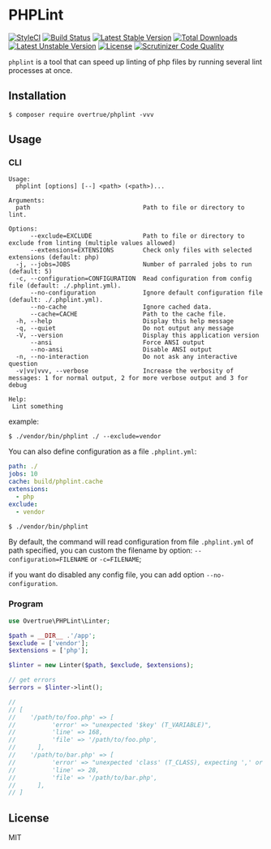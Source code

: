 PHPLint
=======

[![StyleCI](https://styleci.io/repos/64124312/shield)](https://styleci.io/repos/64124312)
[![Build Status](https://travis-ci.org/overtrue/phplint.svg?branch=master)](https://travis-ci.org/overtrue/phplint)
[![Latest Stable Version](https://poser.pugx.org/overtrue/phplint/v/stable.svg)](https://packagist.org/packages/overtrue/phplint) [![Total Downloads](https://poser.pugx.org/overtrue/phplint/downloads.svg)](https://packagist.org/packages/overtrue/phplint) [![Latest Unstable Version](https://poser.pugx.org/overtrue/phplint/v/unstable.svg)](https://packagist.org/packages/overtrue/phplint) [![License](https://poser.pugx.org/overtrue/phplint/license.svg)](https://packagist.org/packages/overtrue/phplint)
[![Scrutinizer Code Quality](https://scrutinizer-ci.com/g/overtrue/phplint/badges/quality-score.png?b=master)](https://scrutinizer-ci.com/g/overtrue/phplint/?branch=master)

`phplint` is a tool that can speed up linting of php files by running several lint processes at once.


## Installation

```shell
$ composer require overtrue/phplint -vvv
```

## Usage

### CLI

```shell
Usage:
  phplint [options] [--] <path> (<path>)...

Arguments:
  path                               Path to file or directory to lint.

Options:
      --exclude=EXCLUDE              Path to file or directory to exclude from linting (multiple values allowed)
      --extensions=EXTENSIONS        Check only files with selected extensions (default: php)
  -j, --jobs=JOBS                    Number of parraled jobs to run (default: 5)
  -c, --configuration=CONFIGURATION  Read configuration from config file (default: ./.phplint.yml).
      --no-configuration             Ignore default configuration file (default: ./.phplint.yml).
      --no-cache                     Ignore cached data.
      --cache=CACHE                  Path to the cache file.
  -h, --help                         Display this help message
  -q, --quiet                        Do not output any message
  -V, --version                      Display this application version
      --ansi                         Force ANSI output
      --no-ansi                      Disable ANSI output
  -n, --no-interaction               Do not ask any interactive question
  -v|vv|vvv, --verbose               Increase the verbosity of messages: 1 for normal output, 2 for more verbose output and 3 for debug

Help:
 Lint something
```

example:

```shell
$ ./vendor/bin/phplint ./ --exclude=vendor
```

You can also define configuration as a file `.phplint.yml`:

```yaml
path: ./
jobs: 10
cache: build/phplint.cache
extensions:
  - php
exclude:
  - vendor
```

```shell
$ ./vendor/bin/phplint
```

By default, the command will read configuration from file `.phplint.yml` of path specified, you can custom the filename by option: `--configuration=FILENAME` or `-c=FILENAME`;

if you want do disabled any config file, you can add option `--no-configuration`.

### Program

```php
use Overtrue\PHPLint\Linter;

$path = __DIR__ .'/app';
$exclude = ['vendor'];
$extensions = ['php'];

$linter = new Linter($path, $exclude, $extensions);

// get errors
$errors = $linter->lint();

//
// [
//    '/path/to/foo.php' => [
//          'error' => "unexpected '$key' (T_VARIABLE)",
//          'line' => 168,
//          'file' => '/path/to/foo.php',
//      ],
//    '/path/to/bar.php' => [
//          'error' => "unexpected 'class' (T_CLASS), expecting ',' or ';'",
//          'line' => 28,
//          'file' => '/path/to/bar.php',
//      ],
// ]
```

## License

MIT
